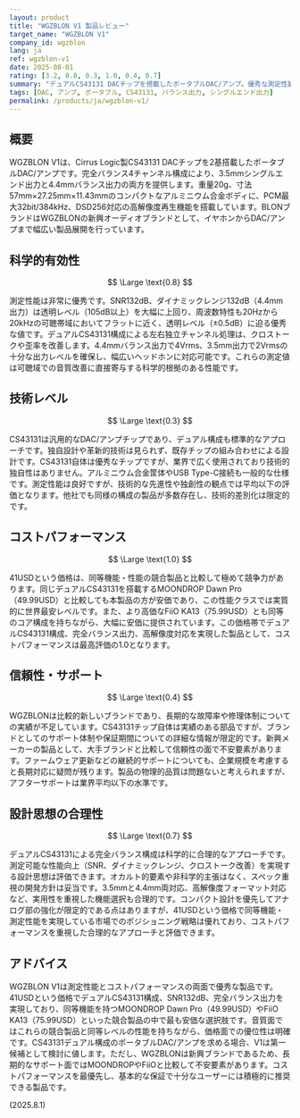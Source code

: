 ```yaml
---
layout: product
title: "WGZBLON V1 製品レビュー"
target_name: "WGZBLON V1"
company_id: wgzblon
lang: ja
ref: wgzblon-v1
date: 2025-08-01
rating: [3.2, 0.8, 0.3, 1.0, 0.4, 0.7]
summary: "デュアルCS43131 DACチップを搭載したポータブルDAC/アンプ。優秀な測定性能と競合製品との比較において優れたコストパフォーマンスを実現している。"
tags: [DAC, アンプ, ポータブル, CS43131, バランス出力, シングルエンド出力]
permalink: /products/ja/wgzblon-v1/
---
```


## 概要

WGZBLON V1は、Cirrus Logic製CS43131 DACチップを2基搭載したポータブルDAC/アンプです。完全バランス4チャンネル構成により、3.5mmシングルエンド出力と4.4mmバランス出力の両方を提供します。重量20g、寸法57mm×27.25mm×11.43mmのコンパクトなアルミニウム合金ボディに、PCM最大32bit/384kHz、DSD256対応の高解像度再生機能を搭載しています。BLONブランドはWGZBLONの新興オーディオブランドとして、イヤホンからDAC/アンプまで幅広い製品展開を行っています。

## 科学的有効性

$$ \Large \text{0.8} $$

測定性能は非常に優秀です。SNR132dB、ダイナミックレンジ132dB（4.4mm出力）は透明レベル（105dB以上）を大幅に上回り、周波数特性も20Hzから20kHzの可聴帯域においてフラットに近く、透明レベル（±0.5dB）に迫る優秀な値です。デュアルCS43131構成による左右独立チャンネル処理は、クロストークや歪率を改善します。4.4mmバランス出力で4Vrms、3.5mm出力で2Vrmsの十分な出力レベルを確保し、幅広いヘッドホンに対応可能です。これらの測定値は可聴域での音質改善に直接寄与する科学的根拠のある性能です。

## 技術レベル

$$ \Large \text{0.3} $$

CS43131は汎用的なDAC/アンプチップであり、デュアル構成も標準的なアプローチです。独自設計や革新的技術は見られず、既存チップの組み合わせによる設計です。CS43131自体は優秀なチップですが、業界で広く使用されており技術的独自性はありません。アルミニウム合金筐体やUSB Type-C接続も一般的な仕様です。測定性能は良好ですが、技術的な先進性や独創性の観点では平均以下の評価となります。他社でも同様の構成の製品が多数存在し、技術的差別化は限定的です。

## コストパフォーマンス

$$ \Large \text{1.0} $$

41USDという価格は、同等機能・性能の競合製品と比較して極めて競争力があります。同じデュアルCS43131を搭載するMOONDROP Dawn Pro（49.99USD）と比較しても本製品の方が安価であり、この性能クラスでは実質的に世界最安レベルです。また、より高価なFiiO KA13（75.99USD）とも同等のコア構成を持ちながら、大幅に安価に提供されています。この価格帯でデュアルCS43131構成、完全バランス出力、高解像度対応を実現した製品として、コストパフォーマンスは最高評価の1.0となります。

## 信頼性・サポート

$$ \Large \text{0.4} $$

WGZBLONは比較的新しいブランドであり、長期的な故障率や修理体制についての実績が不足しています。CS43131チップ自体は実績のある部品ですが、ブランドとしてのサポート体制や保証期間についての詳細な情報が限定的です。新興メーカーの製品として、大手ブランドと比較して信頼性の面で不安要素があります。ファームウェア更新などの継続的サポートについても、企業規模を考慮すると長期対応に疑問が残ります。製品の物理的品質は問題ないと考えられますが、アフターサポートは業界平均以下の水準です。

## 設計思想の合理性

$$ \Large \text{0.7} $$

デュアルCS43131による完全バランス構成は科学的に合理的なアプローチです。測定可能な性能向上（SNR、ダイナミックレンジ、クロストーク改善）を実現する設計思想は評価できます。オカルト的要素や非科学的主張はなく、スペック重視の開発方針は妥当です。3.5mmと4.4mm両対応、高解像度フォーマット対応など、実用性を重視した機能選択も合理的です。コンパクト設計を優先してアナログ部の強化が限定的である点はありますが、41USDという価格で同等機能・測定性能を実現している市場でのポジショニング戦略は優れており、コストパフォーマンスを重視した合理的なアプローチと評価できます。

## アドバイス

WGZBLON V1は測定性能とコストパフォーマンスの両面で優秀な製品です。41USDという価格でデュアルCS43131構成、SNR132dB、完全バランス出力を実現しており、同等機能を持つMOONDROP Dawn Pro（49.99USD）やFiiO KA13（75.99USD）といった競合製品の中で最も安価な選択肢です。音質面ではこれらの競合製品と同等レベルの性能を持ちながら、価格面での優位性は明確です。CS43131デュアル構成のポータブルDAC/アンプを求める場合、V1は第一候補として検討に値します。ただし、WGZBLONは新興ブランドであるため、長期的なサポート面ではMOONDROPやFiiOと比較して不安要素があります。コストパフォーマンスを最優先し、基本的な保証で十分なユーザーには積極的に推奨できる製品です。

(2025.8.1)
